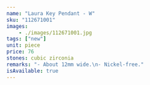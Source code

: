 ```yaml
---
name: "Laura Key Pendant - W"
sku: "112671001"
images:
    - ./images/112671001.jpg
tags: ["new"]
unit: piece
price: 76
stones: cubic zirconia
remarks: "- About 12mm wide.\n- Nickel-free."
isAvailable: true
---
```

